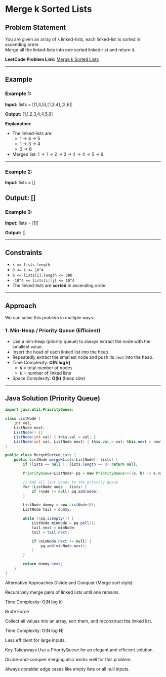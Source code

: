 # Merge k Sorted Lists

## Problem Statement
You are given an array of `k` linked-lists, each linked-list is sorted in ascending order.  
Merge all the linked-lists into one sorted linked-list and return it.

**LeetCode Problem Link:** [Merge k Sorted Lists](https://leetcode.com/problems/merge-k-sorted-lists/)

---

## Example

### Example 1:
**Input:**
lists = [[1,4,5],[1,3,4],[2,6]]

**Output:**
[1,1,2,3,4,4,5,6]

**Explanation:**
- The linked-lists are:
  - 1 → 4 → 5
  - 1 → 3 → 4
  - 2 → 6
- Merged list: 1 → 1 → 2 → 3 → 4 → 4 → 5 → 6

---

### Example 2:
**Input:**
lists = []

**Output:**
[]
---

### Example 3:
**Input:**
lists = [[]]

**Output:**
[]

---

## Constraints
- `k == lists.length`
- `0 <= k <= 10^4`
- `0 <= lists[i].length <= 500`
- `-10^4 <= lists[i][j] <= 10^4`
- The linked-lists are **sorted** in ascending order.

---

## Approach

We can solve this problem in multiple ways:

### **1. Min-Heap / Priority Queue (Efficient)**
- Use a min-heap (priority queue) to always extract the node with the smallest value.
- Insert the head of each linked list into the heap.
- Repeatedly extract the smallest node and push its `next` into the heap.
- Time Complexity: **O(N log k)**  
  - `N` = total number of nodes  
  - `k` = number of linked lists  
- Space Complexity: **O(k)** (heap size)

---

## Java Solution (Priority Queue)

```java
import java.util.PriorityQueue;

class ListNode {
    int val;
    ListNode next;
    ListNode() {}
    ListNode(int val) { this.val = val; }
    ListNode(int val, ListNode next) { this.val = val; this.next = next; }
}

public class MergeKSortedLists {
    public ListNode mergeKLists(ListNode[] lists) {
        if (lists == null || lists.length == 0) return null;

        PriorityQueue<ListNode> pq = new PriorityQueue<>((a, b) -> a.val - b.val);

        // Add all list heads to the priority queue
        for (ListNode node : lists) {
            if (node != null) pq.add(node);
        }

        ListNode dummy = new ListNode(0);
        ListNode tail = dummy;

        while (!pq.isEmpty()) {
            ListNode minNode = pq.poll();
            tail.next = minNode;
            tail = tail.next;

            if (minNode.next != null) {
                pq.add(minNode.next);
            }
        }

        return dummy.next;
    }
}
```
Alternative Approaches
Divide and Conquer (Merge sort style)

Recursively merge pairs of linked lists until one remains.

Time Complexity: O(N log k)

Brute Force

Collect all values into an array, sort them, and reconstruct the linked list.

Time Complexity: O(N log N)

Less efficient for large inputs.

Key Takeaways
Use a PriorityQueue for an elegant and efficient solution.

Divide-and-conquer merging also works well for this problem.

Always consider edge cases like empty lists or all null inputs.
